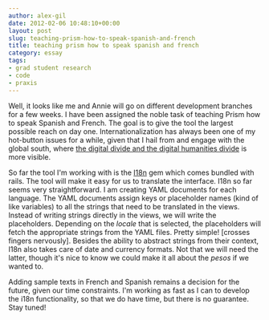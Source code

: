```yaml
---
author: alex-gil
date: 2012-02-06 10:48:10+00:00
layout: post
slug: teaching-prism-how-to-speak-spanish-and-french
title: teaching prism how to speak spanish and french
category: essay
tags:
- grad student research
- code
- praxis
---
```


Well, it looks like me and Annie will go on different development branches for a few weeks. I have been assigned the noble task of teaching Prism how to speak Spanish and French. The goal is to give the tool the largest possible reach on day one. Internationalization has always been one of my hot-button issues for a while, given that I hail from and engage with the global south, where [the digital divide and the digital humanities divide](http://www.insidehighered.com/blogs/globalisation-digital-humanities-uneven-promise) is more visible.    

So far the tool I'm working with is the [I18n](http://guides.rubyonrails.org/i18n.html) gem which comes bundled with rails. The tool will make it easy for us to translate the interface. I18n so far seems very straightforward. I am creating YAML documents for each language. The YAML documents assign keys or placeholder names (kind of like variables) to all the strings that need to be translated in the views. Instead of writing strings directly in the views, we will write the placeholders. Depending on the _locale_ that is selected, the placeholders will fetch the appropriate strings from the YAML files. Pretty simple! [crosses fingers nervously]. Besides the ability to abstract strings from their context, I18n also takes care of date and currency formats. Not that we will need the latter, though it's nice to know we could make it all about the _pesos_ if we wanted to.

Adding sample texts in French and Spanish remains a decision for the future, given our time constraints. I'm working as fast as I can to develop the i18n functionality, so that we do have time, but there is no guarantee. Stay tuned!


